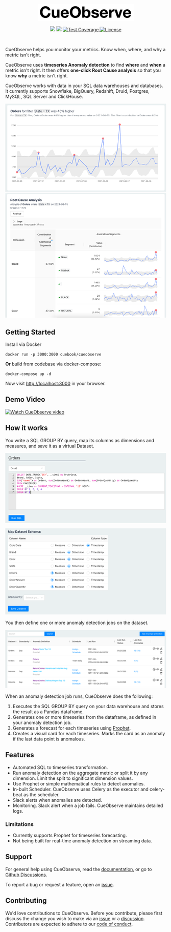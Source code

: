<p align="center">
  <a href="https://cueobserve.cuebook.ai" target="_blank">
    <img alt="CueObserve Logo" width="300" src="docs/images/cueObserve.png">
  </a>
</p>
<p align="center">
  <a href="https://codeclimate.com/github/cuebook/CueObserve/maintainability"><img src="https://api.codeclimate.com/v1/badges/a70e071b59d5dbc38846/maintainability" /></a>
  <a href="https://codeclimate.com/github/cuebook/CueObserve/test_coverage"><img src="https://api.codeclimate.com/v1/badges/a70e071b59d5dbc38846/test_coverage" /></a>
  <a href="https://github.com/cuebook/cueobserve/actions/workflows/pr_checks.yml">
    <img src="https://github.com/cuebook/cueobserve/actions/workflows/pr_checks.yml/badge.svg" alt="Test Coverage">
  </a>
  <a href="https://github.com/cuebook/cueobserve/blob/main/LICENSE.md">
    <img src="https://img.shields.io/github/license/cuebook/cueobserve" alt="License">
  </a>
</p>
<br>

CueObserve helps you monitor your metrics. Know when, where, and why a metric isn't right.

CueObserve uses **timeseries Anomaly detection** to find **where** and **when** a metric isn't right. It then offers **one-click Root Cause analysis** so that you know **why** a metric isn't right.

CueObserve works with data in your SQL data warehouses and databases. It currently supports Snowflake, BigQuery, Redshift, Druid, Postgres, MySQL, SQL Server and ClickHouse.


![CueObserve Anomaly](docs/images/Overview_Anomaly.png)
![CueObserve RCA](docs/images/Overview_RCA.png)


## Getting Started
Install via Docker

```
docker run -p 3000:3000 cuebook/cueobserve
```
**Or** build from codebase via docker-compose:
```
docker-compose up -d
```
Now visit [http://localhost:3000](http://localhost:3000) in your browser. 

## Demo Video
<a href="http://www.youtube.com/watch?feature=player_embedded&v=VZvgNa65GQU" target="_blank">
 <img src="http://img.youtube.com/vi/VZvgNa65GQU/hqdefault.jpg" alt="Watch CueObserve video"/>
</a>

## How it works
You write a SQL GROUP BY query, map its columns as dimensions and measures, and save it as a virtual Dataset.

![Dataset SQL](docs/images/Dataset_SQL_cropped.png)

![Dataset Schema Map](docs/images/Dataset_Mapping_cropped.png)

You then define one or more anomaly detection jobs on the dataset.

![Anomaly Definition](docs/images/AnomalyDefinitions.png)

When an anomaly detection job runs, CueObserve does the following:
1. Executes the SQL GROUP BY query on your data warehouse and stores the result as a Pandas dataframe.
2. Generates one or more timeseries from the dataframe, as defined in your anomaly detection job.
3. Generates a forecast for each timeseries using [Prophet](https://github.com/facebook/prophet).
4. Creates a visual card for each timeseries. Marks the card as an anomaly if the last data point is anomalous.

## Features
- Automated SQL to timeseries transformation.
- Run anomaly detection on the aggregate metric or split it by any dimension. Limit the split to significant dimension values.
- Use Prophet or simple mathematical rules to detect anomalies.
- In-built Scheduler. CueObserve uses Celery as the executor and celery-beat as the scheduler.
- Slack alerts when anomalies are detected.
- Monitoring. Slack alert when a job fails. CueObserve maintains detailed logs.

### Limitations
- Currently supports Prophet for timeseries forecasting.
- Not being built for real-time anomaly detection on streaming data.

## Support
For general help using CueObserve, read the [documentation](https://cueobserve.cuebook.ai/), or go to [Github Discussions](https://github.com/cuebook/cueobserve/discussions).

To report a bug or request a feature, open an [issue](https://github.com/cuebook/cueobserve/issues).

## Contributing
We'd love contributions to CueObserve. Before you contribute, please first discuss the change you wish to make via an [issue](https://github.com/cuebook/cueobserve/issues) or a [discussion](https://github.com/cuebook/cueobserve/discussions). Contributors are expected to adhere to our [code of conduct](https://github.com/cuebook/cueobserve/blob/main/CODE_OF_CONDUCT.md).
